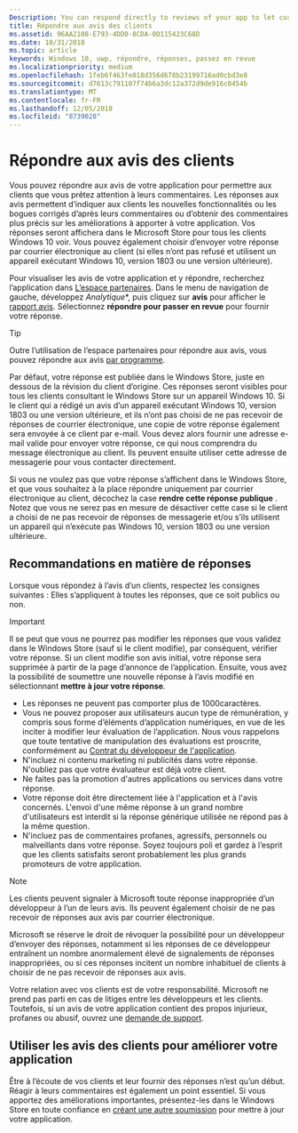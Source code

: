 ```yaml
---
Description: You can respond directly to reviews of your app to let customers know you’re listening to their feedback.
title: Répondre aux avis des clients
ms.assetid: 96AA2108-E793-4DD0-8CDA-0D115423C68D
ms.date: 10/31/2018
ms.topic: article
keywords: Windows 10, uwp, répondre, réponses, passez en revue
ms.localizationpriority: medium
ms.openlocfilehash: 1feb6f463fe018d356d678b23199716ad0cbd3e8
ms.sourcegitcommit: d7613c791107f74b6a3dc12a372d9de916c0454b
ms.translationtype: MT
ms.contentlocale: fr-FR
ms.lasthandoff: 12/05/2018
ms.locfileid: "8739028"
---
```

# <a name="respond-to-customer-reviews"></a>Répondre aux avis des clients


Vous pouvez répondre aux avis de votre application pour permettre aux clients que vous prêtez attention à leurs commentaires. Les réponses aux avis permettent d’indiquer aux clients les nouvelles fonctionnalités ou les bogues corrigés d’après leurs commentaires ou d’obtenir des commentaires plus précis sur les améliorations à apporter à votre application. Vos réponses seront affichera dans le Microsoft Store pour tous les clients Windows 10 voir. Vous pouvez également choisir d’envoyer votre réponse par courrier électronique au client (si elles n’ont pas refusé et utilisent un appareil exécutant Windows 10, version 1803 ou une version ultérieure).

Pour visualiser les avis de votre application et y répondre, recherchez l’application dans [L’espace partenaires](https://partner.microsoft.com/dashboard). Dans le menu de navigation de gauche, développez *Analytique**, puis cliquez sur **avis** pour afficher le [rapport avis](reviews-report.md). Sélectionnez **répondre pour passer en revue** pour fournir votre réponse.

> [!TIP]
> Outre l’utilisation de l’espace partenaires pour répondre aux avis, vous pouvez répondre aux avis [par programme](../monetize/submit-responses-to-app-reviews.md).

Par défaut, votre réponse est publiée dans le Windows Store, juste en dessous de la révision du client d’origine. Ces réponses seront visibles pour tous les clients consultant le Windows Store sur un appareil Windows 10. Si le client qui a rédigé un avis d’un appareil exécutant Windows 10, version 1803 ou une version ultérieure, et ils n’ont pas choisi de ne pas recevoir de réponses de courrier électronique, une copie de votre réponse également sera envoyée à ce client par e-mail.  Vous devez alors fournir une adresse e-mail valide pour envoyer votre réponse, ce qui nous comprendra du message électronique au client. Ils peuvent ensuite utiliser cette adresse de messagerie pour vous contacter directement.

Si vous ne voulez pas que votre réponse s’affichent dans le Windows Store, et que vous souhaitez à la place répondre uniquement par courrier électronique au client, décochez la case **rendre cette réponse publique** . Notez que vous ne serez pas en mesure de désactiver cette case si le client a choisi de ne pas recevoir de réponses de messagerie et/ou s’ils utilisent un appareil qui n’exécute pas Windows 10, version 1803 ou une version ultérieure.

## <a name="guidelines-for-responses"></a>Recommandations en matière de réponses

Lorsque vous répondez à l’avis d’un clients, respectez les consignes suivantes : Elles s’appliquent à toutes les réponses, que ce soit publics ou non.

> [!IMPORTANT]
> Il se peut que vous ne pourrez pas modifier les réponses que vous validez dans le Windows Store (sauf si le client modifie), par conséquent, vérifier votre réponse. Si un client modifie son avis initial, votre réponse sera supprimée à partir de la page d’annonce de l’application. Ensuite, vous avez la possibilité de soumettre une nouvelle réponse à l’avis modifié en sélectionnant **mettre à jour votre réponse**.

-   Les réponses ne peuvent pas comporter plus de 1000caractères.
-   Vous ne pouvez proposer aux utilisateurs aucun type de rémunération, y compris sous forme d’éléments d’application numériques, en vue de les inciter à modifier leur évaluation de l’application. Nous vous rappelons que toute tentative de manipulation des évaluations est proscrite, conformément au [Contrat du développeur de l'application](https://docs.microsoft.com/legal/windows/agreements/app-developer-agreement).
-   N'incluez ni contenu marketing ni publicités dans votre réponse. N'oubliez pas que votre évaluateur est déjà votre client.
-   Ne faites pas la promotion d'autres applications ou services dans votre réponse.
-   Votre réponse doit être directement liée à l'application et à l'avis concernés. L'envoi d'une même réponse à un grand nombre d'utilisateurs est interdit si la réponse générique utilisée ne répond pas à la même question.
-   N'incluez pas de commentaires profanes, agressifs, personnels ou malveillants dans votre réponse. Soyez toujours poli et gardez à l’esprit que les clients satisfaits seront probablement les plus grands promoteurs de votre application.

> [!NOTE]
> Les clients peuvent signaler à Microsoft toute réponse inappropriée d’un développeur à l’un de leurs avis. Ils peuvent également choisir de ne pas recevoir de réponses aux avis par courrier électronique.
>
> Microsoft se réserve le droit de révoquer la possibilité pour un développeur d’envoyer des réponses, notamment si les réponses de ce développeur entraînent un nombre anormalement élevé de signalements de réponses inappropriées, ou si ces réponses incitent un nombre inhabituel de clients à choisir de ne pas recevoir de réponses aux avis.

Votre relation avec vos clients est de votre responsabilité. Microsoft ne prend pas parti en cas de litiges entre les développeurs et les clients. Toutefois, si un avis de votre application contient des propos injurieux, profanes ou abusif, ouvrez une [demande de support](http://go.microsoft.com/fwlink/p/?LinkID=401178).


## <a name="use-customer-reviews-to-improve-your-app"></a>Utiliser les avis des clients pour améliorer votre application

Être à l’écoute de vos clients et leur fournir des réponses n’est qu’un début. Réagir à leurs commentaires est également un point essentiel. Si vous apportez des améliorations importantes, présentez-les dans le Windows Store en toute confiance en [créant une autre soumission](app-submissions.md) pour mettre à jour votre application.
